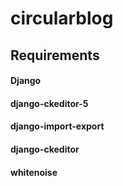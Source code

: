 # circularblog
## Requirements
#### Django
#### django-ckeditor-5
#### django-import-export
#### django-ckeditor
#### whitenoise
